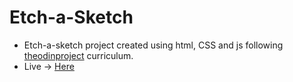 # Etch-a-Sketch
- Etch-a-sketch project created using html, CSS and js following [theodinproject](https://theodinproject.com) curriculum.
- Live -> [Here](https://devashishchakraborty.github.io/etch-a-sketch)
